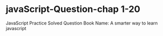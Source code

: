 # javaScript-Question-chap 1-20
JavaScript Practice Solved Question
Book Name: A smarter way to learn javascript
